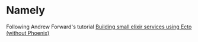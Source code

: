 # Namely
 Following Andrew Forward's tutorial [Building small elixir services using Ecto (without Phoenix)](https://medium.com/@a4word/building-small-elixir-services-using-ecto-without-phoenix-1aba00b53e54)
